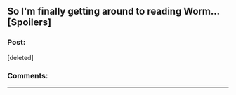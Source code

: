 ## So I'm finally getting around to reading Worm... [Spoilers]

### Post:

[deleted]

### Comments:

---

